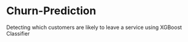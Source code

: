 # Churn-Prediction
Detecting which customers are likely to leave a service using XGBoost Classifier
